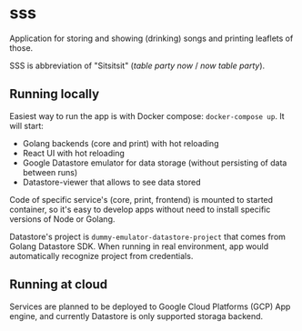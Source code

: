 # sss

Application for storing and showing (drinking) songs and printing leaflets of those.

SSS is abbreviation of "Sitsitsit" (_table party now_ / _now table party_).

## Running locally

Easiest way to run the app is with Docker compose: `docker-compose up`.
It will start:
- Golang backends (core and print) with hot reloading
- React UI with hot reloading
- Google Datastore emulator for data storage (without persisting of data
between runs)
- Datastore-viewer that allows to see data stored

Code of specific service's (core, print, frontend) is mounted to started
container, so it's easy to develop apps without need to install specific
versions of Node or Golang.

Datastore's project is `dummy-emulator-datastore-project` that comes from Golang
Datastore SDK. When running in real environment, app would automatically recognize
project from credentials.

## Running at cloud

Services are planned to be deployed to Google Cloud Platforms (GCP) App engine,
and currently Datastore is only supported storaga backend.
